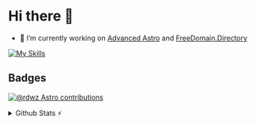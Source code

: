 # Hi there 👋

- 🔭 I’m currently working on [Advanced Astro](https:/advanced-astro.dev) and [FreeDomain.Directory](https://freedomain.directory)

[![My Skills](https://skillicons.dev/icons?i=astro,css,docker,html,js,nodejs,netlify,svg,ts,vercel)](https://skillicons.dev)

## Badges

[![@rdwz Astro contributions](https://astro.badg.es/v1/contributor/rdwz.svg)](https://astro.badg.es/v1/contributor/rdwz/)

<!--
**redwerkz/redwerkz** is a ✨ _special_ ✨ repository because its `README.md` (this file) appears on your GitHub profile.

Here are some ideas to get you started:

- 🌱 I’m currently learning ...
- 👯 I’m looking to collaborate on ...
- 🤔 I’m looking for help with ...
- 💬 Ask me about ...
- 📫 How to reach me: ...
- ⚡ Fun fact: ...
-->

<details>
  <summary>Github Stats ⚡</summary>
  
  <a href="#">![Github stats](https://github-readme-stats.vercel.app/api?username=rdwz&theme=blueberry&count_private=true&hide_border=true&line_height=20)</a>
  <a href="#">![Top Langs](https://github-readme-stats.vercel.app/api/top-langs/?username=rdwz&layout=compact&theme=blueberry&count_private=true&hide_border=true)</a>
</details>

